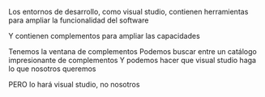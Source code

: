 Los entornos de desarrollo, como visual studio, contienen herramientas para ampliar la funcionalidad del software

Y contienen complementos para ampliar las capacidades

Tenemos la ventana de complementos
Podemos buscar entre un catálogo impresionante de complementos
Y podemos hacer que visual studio haga lo que nosotros queremos

PERO lo hará visual studio, no nosotros


